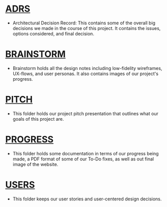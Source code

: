 # [ADRS](https://github.com/Michaelmvv/cse110-w21-group26/tree/main/specs/adrs)
 - Architectural Decision Record: This contains some of the overall big decisions we made in the course of this project. It contains the issues, options considered, and final decision.
  
# [BRAINSTORM](https://github.com/Michaelmvv/cse110-w21-group26/tree/main/specs/brainstorm)
 - Brainstorm holds all the design notes including low-fidelity wireframes, UX-flows, and user personas. It also contains images of our project's progress.

# [PITCH](https://github.com/Michaelmvv/cse110-w21-group26/tree/main/specs/pitch)
 - This folder holds our project pitch presentation that outlines what our goals of this project are.

# [PROGRESS](https://github.com/Michaelmvv/cse110-w21-group26/tree/main/specs/progress)
 - This folder holds some documentation in terms of our progress being made, a PDF format of some of our To-Do fixes, as well as out final image of the website.

# [USERS](https://github.com/Michaelmvv/cse110-w21-group26/tree/main/specs/users)
 - This folder keeps our user stories and user-centered design decisions.
